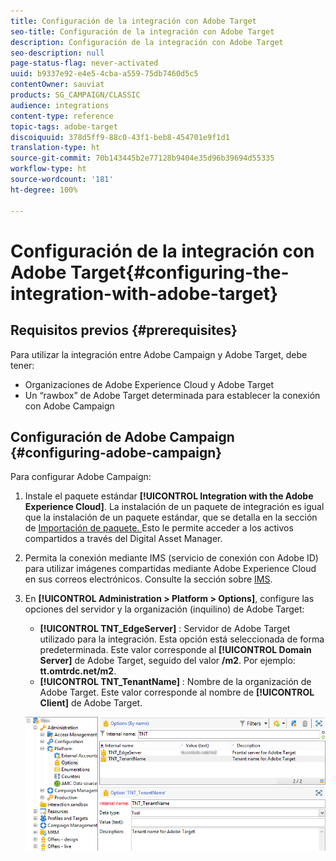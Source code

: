 ```yaml
---
title: Configuración de la integración con Adobe Target
seo-title: Configuración de la integración con Adobe Target
description: Configuración de la integración con Adobe Target
seo-description: null
page-status-flag: never-activated
uuid: b9337e92-e4e5-4cba-a559-75db7460d5c5
contentOwner: sauviat
products: SG_CAMPAIGN/CLASSIC
audience: integrations
content-type: reference
topic-tags: adobe-target
discoiquuid: 378d5ff9-88c0-43f1-beb8-454701e9f1d1
translation-type: ht
source-git-commit: 70b143445b2e77128b9404e35d96b39694d55335
workflow-type: ht
source-wordcount: '181'
ht-degree: 100%

---
```



# Configuración de la integración con Adobe Target{#configuring-the-integration-with-adobe-target}

## Requisitos previos {#prerequisites}

Para utilizar la integración entre Adobe Campaign y Adobe Target, debe tener:

* Organizaciones de Adobe Experience Cloud y Adobe Target
* Un “rawbox” de Adobe Target determinada para establecer la conexión con Adobe Campaign

## Configuración de Adobe Campaign {#configuring-adobe-campaign}

Para configurar Adobe Campaign:

1. Instale el paquete estándar **[!UICONTROL Integration with the Adobe Experience Cloud]**. La instalación de un paquete de integración es igual que la instalación de un paquete estándar, que se detalla en la sección de [Importación de paquete. ](../../platform/using/working-with-data-packages.md#importing-packages) Esto le permite acceder a los activos compartidos a través del Digital Asset Manager.
1. Permita la conexión mediante IMS (servicio de conexión con Adobe ID) para utilizar imágenes compartidas mediante Adobe Experience Cloud en sus correos electrónicos. Consulte la sección sobre [IMS](../../integrations/using/about-adobe-id.md).
1. En **[!UICONTROL Administration > Platform > Options]**, configure las opciones del servidor y la organización (inquilino) de Adobe Target:

   * **[!UICONTROL TNT_EdgeServer]** : Servidor de Adobe Target utilizado para la integración. Esta opción está seleccionada de forma predeterminada. Este valor corresponde al **[!UICONTROL Domain Server]** de Adobe Target, seguido del valor **/m2**. Por ejemplo: **tt.omtrdc.net/m2**.
   * **[!UICONTROL TNT_TenantName]** : Nombre de la organización de Adobe Target. Este valor corresponde al nombre de **[!UICONTROL Client]** de Adobe Target.

   ![](assets/tar_options.png)

